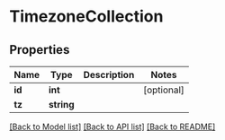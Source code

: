 # TimezoneCollection

## Properties
Name | Type | Description | Notes
------------ | ------------- | ------------- | -------------
**id** | **int** |  | [optional] 
**tz** | **string** |  | 

[[Back to Model list]](../README.md#documentation-for-models) [[Back to API list]](../README.md#documentation-for-api-endpoints) [[Back to README]](../README.md)


